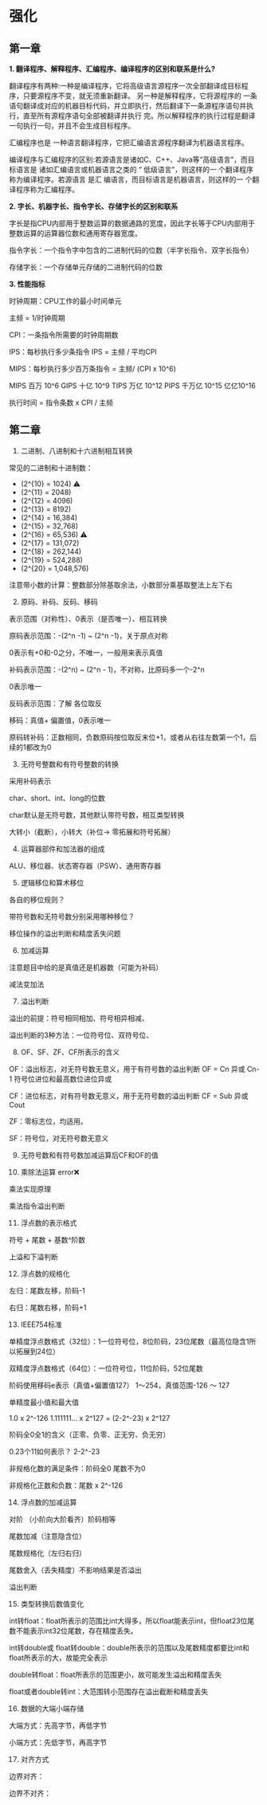 # 强化

## 第一章

**1. 翻译程序、解释程序、汇编程序、编译程序的区别和联系是什么?**

翻译程序有两种:一种是编译程序，它将高级语言源程序一次全部翻译成目标程序，只要源程序不变，就无须重新翻译。
另一种是解释程序，它将源程序的 一条语句翻译成对应的机器目标代码，并立即执行，然后翻译下一条源程序语句并执行，直至所有源程序语句全部被翻译并执行 完。所以解释程序的执行过程是翻译一句执行一句，并且不会生成目标程序。

汇编程序也是 一种语言翻译程序，它把汇编语言源程序翻译为机器语言程序。

编译程序与汇编程序的区别:若源语言是诸如C、C++、Java等“高级语言”，而目标语言是 诸如汇编语言或机器语言之类的 “ 低级语言”，则这样的一 个翻译程序称为编译程序。若源语言 是汇 编语言，而目标语言是机器语言，则这样的一 个翻译程序称为汇编程序。


**2. 字长、机器字长、指令字长、存储字长的区别和联系**

字长是指CPU内部用于整数运算的数据通路的宽度，因此字长等于CPU内部用于整数运算的运算器位数和通用寄存器宽度。

指令字长：一个指令字中包含的二进制代码的位数（半字长指令、双字长指令）

存储字长：一个存储单元存储的二进制代码的位数

**3. 性能指标**

时钟周期：CPU工作的最小时间单元

主频 = 1/时钟周期

CPI：一条指令所需要的时钟周期数

IPS：每秒执行多少条指令 IPS = 主频 / 平均CPI

MIPS：每秒执行多少百万条指令  = 主频/ (CPI x 10^6)

MIPS 百万 10^6 
GIPS 十亿 10^9
TIPS 万亿 10^12 
PIPS 千万亿 10^15  亿亿10^16

执行时间 = 指令条数 x CPI / 主频

## 第二章

1. 二进制、八进制和十六进制相互转换

常见的二进制和十进制数：

- (2^{10} = 1024) ⚠️
- (2^{11} = 2048)
- (2^{12} = 4096)
- (2^{13} = 8192)
- (2^{14} = 16,384)
- (2^{15} = 32,768)
- (2^{16} = 65,536) ⚠️
- (2^{17} = 131,072)
- (2^{18} = 262,144)
- (2^{19} = 524,288)
- (2^{20} = 1,048,576)

注意带小数的计算：整数部分除基取余法，小数部分乘基取整法上左下右

2. 原码、补码、反码、移码

表示范围（对称性）、0表示（是否唯一）、相互转换

原码表示范围：-(2^n -1) ~ (2^n -1)，关于原点对称

0表示有+0和-0之分，不唯一，一般用来表示真值

补码表示范围：-(2^n) ~ (2^n - 1)，不对称，比原码多一个-2^n

0表示唯一

反码表示范围：了解 各位取反

移码：真值+ 偏置值，0表示唯一

原码转补码：正数相同，负数原码按位取反末位+1，或者从右往左数第一个1，后续的1都改为0

3. 无符号整数和有符号整数的转换

采用补码表示

char、short、int、long的位数

char默认是无符号数，其他默认带符号数，相互类型转换

大转小（截断），小转大（补位-> 零拓展和符号拓展）

4. 运算器部件和加法器的组成

ALU、移位器、状态寄存器（PSW）、通用寄存器

5. 逻辑移位和算术移位

各自的移位规则？

带符号数和无符号数分别采用哪种移位？

移位操作的溢出判断和精度丢失问题

6. 加减运算

注意题目中给的是真值还是机器数（可能为补码）

减法变加法

7. 溢出判断

溢出的前提：符号相同相加、符号相异相减、

溢出判断的3种方法：一位符号位、双符号位、

8. OF、SF、ZF、CF所表示的含义 

OF：溢出标志，对无符号数无意义，用于有符号数的溢出判断 OF = Cn 异或 Cn-1 符号位进位和最高数位进位异或

CF：进位标志，对有符号数无意义，用于无符号数的溢出判断 CF = Sub 异或 Cout

ZF：零标志位，均适用。

SF：符号位，对无符号数无意义

9.  无符号数和有符号数加减运算后CF和OF的值

10. 乘除法运算 error❌

乘法实现原理

乘法指令溢出判断

11. 浮点数的表示格式

符号 + 尾数 + 基数^阶数

上溢和下溢判断

12. 浮点数的规格化

左归：尾数左移，阶码-1

右归：尾数右移，阶码+1

13. IEEE754标准

单精度浮点数格式（32位）：1一位符号位，8位阶码，23位尾数（最高位隐含1所以拓展到24位）

双精度浮点数格式（64位）：一位符号位，11位阶码，52位尾数

阶码使用移码e表示（真值+偏置值127） 1～254，真值范围-126 ～ 127

单精度最小值和最大值

1.0 x 2^-126     1.111111... x 2^127 = (2-2^-23) x 2^127 

阶码全0全1的含义（正零、负零、正无穷、负无穷）

0.23个11如何表示？ 2-2^-23

非规格化数的满足条件：阶码全0 尾数不为0 

非规格化正数和负数：尾数 x 2^-126

14. 浮点数的加减运算

对阶 （小阶向大阶看齐）阶码相等

尾数加减（注意隐含位）

尾数规格化（左归右归）

尾数舍入（丢失精度）不影响结果是否溢出

溢出判断

15. 类型转换后数值变化

int转float：float所表示的范围比int大得多，所以float能表示int，但float23位尾数不能表示int32位尾数，存在精度丢失。

int转double或 float转double：double所表示的范围以及尾数精度都要比int和float所表示的大，故能完全表示

double转float：float所表示的范围更小，故可能发生溢出和精度丢失

float或者double转int：大范围转小范围存在溢出截断和精度丢失

16. 数据的大端小端存储

大端方式：先高字节，再低字节

小端方式：先低字节，再高字节

17. 对齐方式

边界对齐：

边界不对齐：

